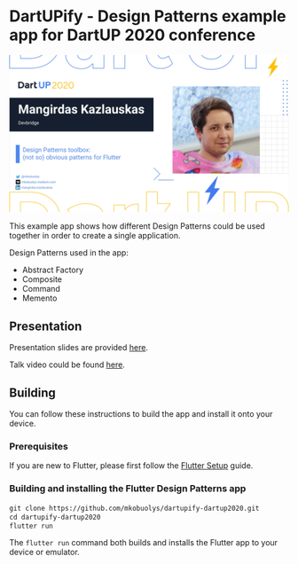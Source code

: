 # DartUPify - Design Patterns example app for DartUP 2020 conference

![Repository header](header.jpg)

This example app shows how different Design Patterns could be used together in order to create a single application.

Design Patterns used in the app:

- Abstract Factory
- Composite
- Command
- Memento

## Presentation

Presentation slides are provided [here](presentation-slides.pdf).

Talk video could be found [here](https://www.youtube.com/watch?v=5vtthFGTaSs).

## Building

You can follow these instructions to build the app and install it onto your device.

### Prerequisites

If you are new to Flutter, please first follow the [Flutter Setup](https://flutter.dev/setup/) guide.

### Building and installing the Flutter Design Patterns app

```
git clone https://github.com/mkobuolys/dartupify-dartup2020.git
cd dartupify-dartup2020
flutter run
```

The `flutter run` command both builds and installs the Flutter app to your device or emulator.
